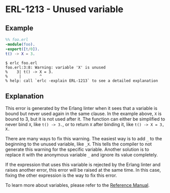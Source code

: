 # ERL-1213 - Unused variable

## Example

```erlang
%% foo.erl
-module(foo).
-export([t/0]).
t() -> X = 3.
```

```
$ erlc foo.erl
foo.erl:3:8: Warning: variable 'X' is unused
%    3| t() -> X = 3.
%     |        ^
% help: call `erlc -explain ERL-1213` to see a detailed explanation
```

## Explanation

This error is generated by the Erlang linter when it sees that a variable
is bound but never used again in the same clause. In the example above,
`X` is bound to 3, but it is not used after it. The function can either
be simplified to never bind `X`, like `t() -> 3.`, or to return `X` after
binding it, like `t() -> X = 3, X.`

There are many ways to fix this warning. The easiest way is to add  `_`
to the beginning to the unused variable, like `_X`. This tells the compiler
to not generate this warning for the specific variable. Another solution
is to replace it with the anonymous variable `_` and ignore its value
completely.

If the expression that uses this variable is rejected by the Erlang linter
and raises another error, this error will be raised at the same time. In this
case, fixing the other expression is the way to fix this error.

To learn more about variables, please refer to the [Reference Manual](`e:system:expressions#variables`).
